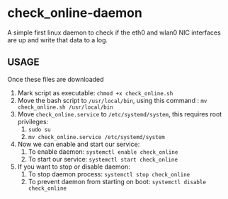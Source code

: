 # check_online-daemon
A simple first linux daemon to check if the eth0 and wlan0 NIC interfaces are up and write that data to a log.


## USAGE

Once these files are downloaded
1. Mark script as executable: `chmod +x check_online.sh`
2. Move the bash script to `/usr/local/bin`, using this command : `mv check_online.sh /usr/local/bin`
3. Move `check_online.service` to `/etc/systemd/system`, this requires root privileges:
   1. `sudo su`
   2. `mv check_online.service /etc/systemd/system`
5. Now we can enable and start our service:
   1. To enable daemon: `systemctl enable check_online`
   2. To start our service: `systemctl start check_online`
6. If you want to stop or disable daemon:
   1. To stop daemon process: `systemctl stop check_online`
   2. To prevent daemon from starting on boot: `systemctl disable check_online`
